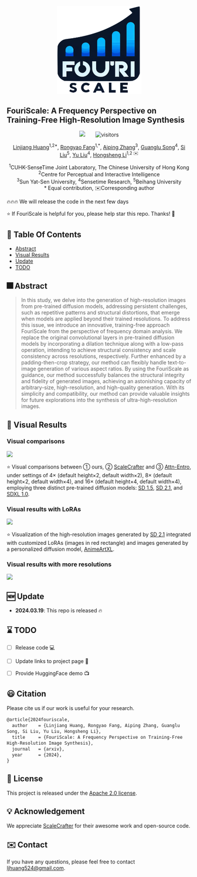 <p align="center">
    <img src="assets/icon.png" width="230">
</p>

## FouriScale: A Frequency Perspective on Training-Free High-Resolution Image Synthesis

<div align="center">

<a href="https://arxiv.org/abs/2403.12963"><img src="https://img.shields.io/badge/ArXiv-2403.12963-red"></a>  &nbsp;&nbsp;&nbsp;&nbsp;&nbsp;
<img src="https://visitor-badge.laobi.icu/badge?page_id=LeonHLJ/FouriScale" alt="visitors">
</p>

[Linjiang Huang](https://leonhlj.github.io/)<sup>1,2\*</sup>, [Rongyao Fang](https://scholar.google.com/citations?user=FtH3CW4AAAAJ&hl=zh-CN&oi=ao)<sup>1,\*</sup>, [Aiping Zhang]()<sup>3</sup>, [Guanglu Song]()<sup>4</sup>, [Si Liu]()<sup>5</sup>, [Yu Liu]()<sup>4</sup>, [Hongsheng Li](https://www.ee.cuhk.edu.hk/~hsli/)<sup>1,2 :envelope:</sup>

<sup>1</sup>CUHK-SenseTime Joint Laboratory, The Chinese University of Hong Kong<br><sup>2</sup>Centre for Perceptual and Interactive Intelligence<br><sup>3</sup>Sun Yat-Sen University, <sup>4</sup>Sensetime Research, <sup>5</sup>Beihang University<br>* Equal contribution, :envelope:Corresponding author
</div>

:fire::fire::fire: We will release the code in the next few days


:star: If FouriScale is helpful for you, please help star this repo. Thanks! :hugs:

## :book: Table Of Contents

- [Abstract](#abstract)
- [Visual Results](#visual_results)
- [Update](#update)
- [TODO](#todo)
<!-- - [Installation](#installation)
- [Inference](#inference) -->

## <a name="abstract"></a>:fireworks: Abstract

> In this study, we delve into the generation of high-resolution images from pre-trained diffusion models, addressing persistent challenges, such as repetitive patterns and structural distortions, that emerge when models are applied beyond their trained resolutions. To address this issue, we introduce an innovative, training-free approach FouriScale from the perspective of frequency domain analysis.
We replace the original convolutional layers in pre-trained diffusion models by incorporating a dilation technique along with a low-pass operation, intending to achieve structural consistency and scale consistency across resolutions, respectively. Further enhanced by a padding-then-crop strategy, our method can flexibly handle text-to-image generation of various aspect ratios. By using the FouriScale as guidance, our method successfully balances the structural integrity and fidelity of generated images, achieving an astonishing capacity of arbitrary-size, high-resolution, and high-quality generation. With its simplicity and compatibility, our method can provide valuable insights for future explorations into the synthesis of ultra-high-resolution images.


## <a name="visual_results"></a>:eyes: Visual Results

<!-- <details close>
<summary>General Image Restoration</summary> -->
### Visual comparisons

<img src=assets/visualization_main.jpg>

:star: Visual comparisons between ① ours, ② [ScaleCrafter](https://github.com/YingqingHe/ScaleCrafter) and ③ [Attn-Entro](https://arxiv.org/pdf/2306.08645.pdf), under settings of 4&times; (default height&times;2, default width&times;2), 8&times; (default height&times;2, default width&times;4), and 16&times; (default height&times;4, default width&times;4), employing three distinct pre-trained diffusion models: [SD 1.5](https://huggingface.co/runwayml/stable-diffusion-v1-5), [SD 2.1](https://huggingface.co/stabilityai/stable-diffusion-2-1-base), and [SDXL 1.0](https://huggingface.co/stabilityai/stable-diffusion-xl-base-1.0).

### Visual results with LoRAs

<img src=assets/LoRA.jpg>

:star: Visualization of the high-resolution images generated by [SD 2.1](https://huggingface.co/stabilityai/stable-diffusion-2-1-base) integrated with customized LoRAs (images in red rectangle) and images generated by a personalized diffusion model, [AnimeArtXL](https://civitai.com/models/117259/anime-art-diffusion-xl).

### Visual results with more resolutions

<img src=assets/more_resolution.jpg>

<!-- </details> -->

## <a name="update"></a>:new: Update

- **2024.03.19**: This repo is released :fire:
<!-- - [**History Updates** >]() -->


## <a name="todo"></a>:hourglass: TODO

- [ ] Release code :computer:
- [ ] Update links to project page :link:
- [ ] Provide HuggingFace demo :tv:


## :smiley: Citation

Please cite us if our work is useful for your research.

```
@article{2024fouriscale,
  author    = {Linjiang Huang, Rongyao Fang, Aiping Zhang, Guanglu Song, Si Liu, Yu Liu, Hongsheng Li},
  title     = {FouriScale: A Frequency Perspective on Training-Free High-Resolution Image Synthesis},
  journal   = {arxiv},
  year      = {2024},
}
```

## :notebook: License

This project is released under the [Apache 2.0 license](LICENSE).

## :bulb: Acknowledgement

We appreciate [ScaleCrafter](https://github.com/YingqingHe/ScaleCrafter) for their awesome work and open-source code.

## :envelope: Contact

If you have any questions, please feel free to contact ljhuang524@gmail.com.
